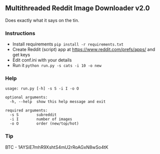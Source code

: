 ## Multithreaded Reddit Image Downloader v2.0

Does exactly what it says on the tin.

### Instructions

-   Install requirements `pip install -r requirements.txt`
-   Create Reddit (script) app at <https://www.reddit.com/prefs/apps/> and get keys
-   Edit conf.ini with your details
-   Run it `python run.py -s cats -i 10 -o new`

### Help

    usage: run.py [-h] -s S -i I -o O

    optional arguments:
      -h, --help  show this help message and exit

    required arguments:
      -s S        subreddit
      -i I        number of images
      -o O        order (new/top/hot)

### Tip

BTC - 1AYSiE7mhR9XshtS4mU2rRoAGxN8wSo4tK
